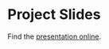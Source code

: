 # Project Slides

Find the [presentation online](https://www.canva.com/design/DAGe-_Tar-4/eYg7c_iyf-Ry3j8fjXJ4Dg/view?utm_content=DAGe-_Tar-4&utm_campaign=designshare&utm_medium=link2&utm_source=uniquelinks&utlId=hb51e7db0bc).
